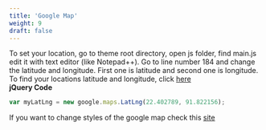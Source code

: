 ```yaml
---
title: 'Google Map'
weight: 9
draft: false
---
```

To set your location, go to theme root directory, open js folder, find main.js edit it with text editor (like Notepad++). Go to line number 184 and change the latitude and longitude. First one is latitude and second one is longitude. To find your locations latitude and longitude, click [here](https://www.latlong.net/)  
**jQuery Code**  
```js
var myLatLng = new google.maps.LatLng(22.402789, 91.822156);  
```

If you want to change styles of the google map check this [site](https://snazzymaps.com/)